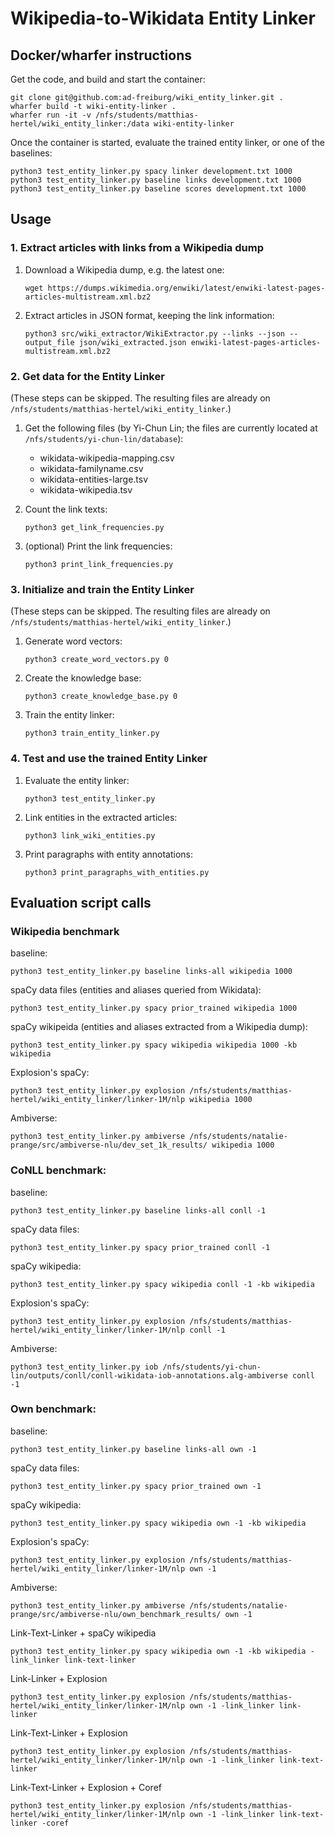 # Wikipedia-to-Wikidata Entity Linker

## Docker/wharfer instructions

Get the code, and build and start the container:

    git clone git@github.com:ad-freiburg/wiki_entity_linker.git .
    wharfer build -t wiki-entity-linker .
    wharfer run -it -v /nfs/students/matthias-hertel/wiki_entity_linker:/data wiki-entity-linker

Once the container is started, evaluate the trained entity linker, or one of the baselines:

    python3 test_entity_linker.py spacy linker development.txt 1000
    python3 test_entity_linker.py baseline links development.txt 1000
    python3 test_entity_linker.py baseline scores development.txt 1000

## Usage

### 1. Extract articles with links from a Wikipedia dump

1. Download a Wikipedia dump, e.g. the latest one:

       wget https://dumps.wikimedia.org/enwiki/latest/enwiki-latest-pages-articles-multistream.xml.bz2
2. Extract articles in JSON format, keeping the link information:

       python3 src/wiki_extractor/WikiExtractor.py --links --json --output_file json/wiki_extracted.json enwiki-latest-pages-articles-multistream.xml.bz2
### 2. Get data for the Entity Linker

(These steps can be skipped. The resulting files are already on `/nfs/students/matthias-hertel/wiki_entity_linker`.)

1. Get the following files (by Yi-Chun Lin; the files are currently located at `/nfs/students/yi-chun-lin/database`):
    + wikidata-wikipedia-mapping.csv
    + wikidata-familyname.csv
    + wikidata-entities-large.tsv
    + wikidata-wikipedia.tsv
2. Count the link texts:

       python3 get_link_frequencies.py
3. (optional) Print the link frequencies:

       python3 print_link_frequencies.py

### 3. Initialize and train the Entity Linker

(These steps can be skipped. The resulting files are already on `/nfs/students/matthias-hertel/wiki_entity_linker`.)
1. Generate word vectors:

       python3 create_word_vectors.py 0
2. Create the knowledge base:

       python3 create_knowledge_base.py 0
3. Train the entity linker:

       python3 train_entity_linker.py

### 4. Test and use the trained Entity Linker

1. Evaluate the entity linker:

       python3 test_entity_linker.py
2. Link entities in the extracted articles:

       python3 link_wiki_entities.py
3. Print paragraphs with entity annotations:

       python3 print_paragraphs_with_entities.py

## Evaluation script calls

### Wikipedia benchmark

baseline:

    python3 test_entity_linker.py baseline links-all wikipedia 1000

spaCy data files (entities and aliases queried from Wikidata):

    python3 test_entity_linker.py spacy prior_trained wikipedia 1000

spaCy wikipeida (entities and aliases extracted from a Wikipedia dump):

    python3 test_entity_linker.py spacy wikipedia wikipedia 1000 -kb wikipedia

Explosion's spaCy:

    python3 test_entity_linker.py explosion /nfs/students/matthias-hertel/wiki_entity_linker/linker-1M/nlp wikipedia 1000

Ambiverse:

    python3 test_entity_linker.py ambiverse /nfs/students/natalie-prange/src/ambiverse-nlu/dev_set_1k_results/ wikipedia 1000

### CoNLL benchmark:
baseline:

    python3 test_entity_linker.py baseline links-all conll -1

spaCy data files:

    python3 test_entity_linker.py spacy prior_trained conll -1

spaCy wikipedia:

    python3 test_entity_linker.py spacy wikipedia conll -1 -kb wikipedia

Explosion's spaCy:

    python3 test_entity_linker.py explosion /nfs/students/matthias-hertel/wiki_entity_linker/linker-1M/nlp conll -1

Ambiverse:

    python3 test_entity_linker.py iob /nfs/students/yi-chun-lin/outputs/conll/conll-wikidata-iob-annotations.alg-ambiverse conll -1

### Own benchmark:
baseline:

    python3 test_entity_linker.py baseline links-all own -1

spaCy data files:

    python3 test_entity_linker.py spacy prior_trained own -1

spaCy wikipedia:

    python3 test_entity_linker.py spacy wikipedia own -1 -kb wikipedia

Explosion's spaCy:

    python3 test_entity_linker.py explosion /nfs/students/matthias-hertel/wiki_entity_linker/linker-1M/nlp own -1

Ambiverse:

    python3 test_entity_linker.py ambiverse /nfs/students/natalie-prange/src/ambiverse-nlu/own_benchmark_results/ own -1

Link-Text-Linker + spaCy wikipedia

    python3 test_entity_linker.py spacy wikipedia own -1 -kb wikipedia -link_linker link-text-linker

Link-Linker + Explosion

    python3 test_entity_linker.py explosion /nfs/students/matthias-hertel/wiki_entity_linker/linker-1M/nlp own -1 -link_linker link-linker

Link-Text-Linker + Explosion

    python3 test_entity_linker.py explosion /nfs/students/matthias-hertel/wiki_entity_linker/linker-1M/nlp own -1 -link_linker link-text-linker

Link-Text-Linker + Explosion + Coref

    python3 test_entity_linker.py explosion /nfs/students/matthias-hertel/wiki_entity_linker/linker-1M/nlp own -1 -link_linker link-text-linker -coref
